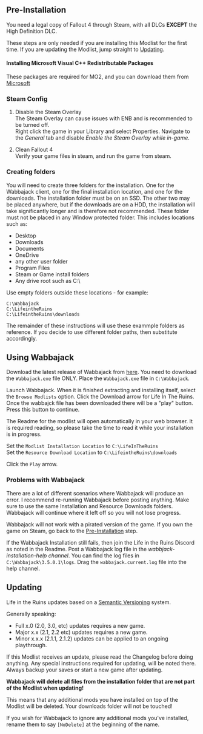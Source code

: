 ## Pre-Installation

You need a legal copy of Fallout 4 through Steam, with all DLCs **EXCEPT** the High Definition DLC.

These steps are only needed if you are installing this Modlist for the first time. If you are updating the Modlist, jump straight to [Updating](#updating).

#### Installing Microsoft Visual C++ Redistributable Packages  
These packages are required for MO2, and you can download them from [Microsoft](https://support.microsoft.com/en-us/help/2977003/the-latest-supported-visual-c-downloads)

### Steam Config
1. Disable the Steam Overlay  
   The Steam Overlay can cause issues with ENB and is recommended to be turned off.  
   Right click the game in your Library and select Properties.  Navigate to the _General_ tab and disable _Enable the Steam Overlay while in-game_.

2. Clean Fallout 4  
   Verify your game files in steam, and run the game from steam.

### Creating folders  
You will need to create three folders for the installation.  One for the Wabbajack client, one for the final installation location, and one for the downloads.  The installation folder must be on an SSD.  The other two may be placed anywhere, but if the downloads are on a HDD, the installation will take significantly longer and is therefore not recommended.
These folder must not be placed in any Window protected folder. This includes locations such as:
- Desktop
- Downloads
- Documents
- OneDrive
- any other user folder
- Program Files
- Steam or Game install folders
- Any drive root such as C:\

Use empty folders outside these locations - for example:

`C:\Wabbajack`  
`C:\LifeintheRuins`  
`C:\LifeintheRuins\downloads`

The remainder of these instructions will use these exammple folders as reference.  If you decide to use different folder paths, then substitute accordingly.

## Using Wabbajack

Download the latest release of Wabbajack from [here](https://github.com/wabbajack-tools/wabbajack/releases). You need to download the `Wabbajack.exe` file ONLY. Place the `Wabbajack.exe` file in `C:\Wabbajack`.

Launch Wabbajack. When it is finished extracting and installing itself, select the `Browse Modlists` option. Click the Download arrow for Life In The Ruins.  Once the wabbajck file has been downloaded there will be a "play" button.  Press this button to continue.

The Readme for the modlist will open automatically in your web browser.  It is required reading, so please take the time to read it while your installation is in progress.

Set the `Modlist Installation Location` to `C:\LifeInTheRuins`  
Set the `Resource Download Location` to `C:\LifeintheRuins\downloads`

Click the `Play` arrow.

### Problems with Wabbajack

There are a lot of different scenarios where Wabbajack will produce an error. I recommend re-running Wabbajack before posting anything. Make sure to use the same Installation and Resource Downloads folders.  Wabbajack will continue where it left off so you will not lose progress.

Wabbajack will not work with a pirated version of the game. If you own the game on Steam, go back to the [Pre-Installation](#pre-installation) step.

If the Wabbajack Installation still fails, then join the Life in the Ruins Discord as noted in the Readme.  Post a Wabbajack log file in the *wabbjack-installation-help channel*.  You can find the log files in `C:\Wabbajack\3.5.0.1\logs`.  Drag the `wabbajack.current.log` file into the help channel.

## Updating

Life in the Ruins updates based on a [Semantic Versioning](https://en.wikipedia.org/wiki/Software_versioning) system.

Generally speaking:  
- Full x.0 (2.0, 3.0, etc) updates requires a new game.  
- Major x.x (2.1, 2.2 etc) updates requires a new game.  
- Minor x.x.x (2.1.1, 2.1.2) updates can be applied to an ongoing playthrough.

If this Modlist receives an update, please read the Changelog before doing anything. Any special instructions required for updating, will be noted there. Always backup your saves or start a new game after updating.

**Wabbajack will delete all files from the installation folder that are not part of the Modlist when updating!**

This means that any additional mods you have installed on top of the Modlist will be deleted. Your downloads folder will not be touched!

If you wish for Wabbajack to ignore any additional mods you've installed, rename them to say `[NoDelete]` at the beginning of the name.
